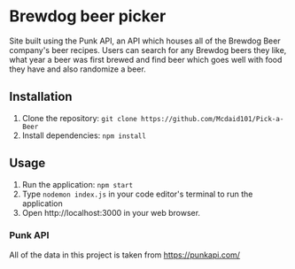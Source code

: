 # Brewdog beer picker

Site built using the Punk API, an API which houses all of the Brewdog Beer company's beer recipes. Users can search for any Brewdog beers they like, what year a beer was first brewed and find beer which goes well with food they have and also randomize a beer.

## Installation

1. Clone the repository: `git clone https://github.com/Mcdaid101/Pick-a-Beer`
2. Install dependencies: `npm install`

## Usage

1. Run the application: `npm start`
2. Type `nodemon index.js` in your code editor's terminal to run the application
3. Open http://localhost:3000 in your web browser.

### Punk API 
All of the data in this project is taken from https://punkapi.com/ 
